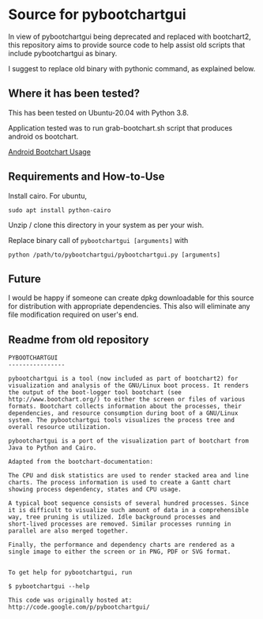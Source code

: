 # Source for pybootchartgui

In view of pybootchartgui being deprecated and replaced with bootchart2, this repository aims to provide source code to help assist old scripts that include pybootchartgui as binary.

I suggest to replace old binary with pythonic command, as explained below.

## Where it has been tested?

This has been tested on Ubuntu-20.04 with Python 3.8. 

Application tested was to run grab-bootchart.sh script that produces android os bootchart. 

[Android Bootchart Usage](https://source.android.com/devices/tech/perf/boot-times#bootchart)


## Requirements and How-to-Use

Install cairo. For ubuntu,
``` 
sudo apt install python-cairo
```


Unzip / clone this directory in your system as per your wish. 

Replace binary call of `pybootchartgui [arguments]` with 
```
python /path/to/pybootchartgui/pybootchartgui.py [arguments]
```

## Future

I would be happy if someone can create dpkg downloadable for this source for distribution with appropriate dependencies. This also will eliminate any file modification required on user's end.


## Readme from old repository
```
PYBOOTCHARTGUI
----------------

pybootchartgui is a tool (now included as part of bootchart2) for
visualization and analysis of the GNU/Linux boot process. It renders
the output of the boot-logger tool bootchart (see
http://www.bootchart.org/) to either the screen or files of various
formats. Bootchart collects information about the processes, their
dependencies, and resource consumption during boot of a GNU/Linux
system. The pybootchartgui tools visualizes the process tree and
overall resource utilization.

pybootchartgui is a port of the visualization part of bootchart from
Java to Python and Cairo.

Adapted from the bootchart-documentation:

The CPU and disk statistics are used to render stacked area and line 
charts. The process information is used to create a Gantt chart
showing process dependency, states and CPU usage.

A typical boot sequence consists of several hundred processes. Since
it is difficult to visualize such amount of data in a comprehensible
way, tree pruning is utilized. Idle background processes and
short-lived processes are removed. Similar processes running in
parallel are also merged together.

Finally, the performance and dependency charts are rendered as a
single image to either the screen or in PNG, PDF or SVG format.


To get help for pybootchartgui, run

$ pybootchartgui --help

This code was originally hosted at:
http://code.google.com/p/pybootchartgui/
  ```
